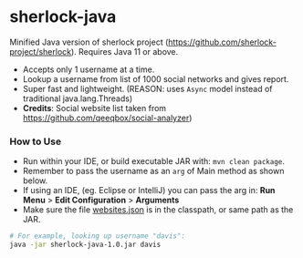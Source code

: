 # sherlock-java
Minified Java version of sherlock project (https://github.com/sherlock-project/sherlock). Requires Java 11 or above.
- Accepts only 1 username at a time. 
- Lookup a username from list of 1000 social networks and gives report.
- Super fast and lightweight. (REASON: uses `Async` model instead of traditional java.lang.Threads)
- **Credits**: Social website list taken from https://github.com/qeeqbox/social-analyzer)

### How to Use
- Run within your IDE, or build executable JAR with: `mvn clean package`.
- Remember to pass the username as an `arg` of Main method as shown below.
- If using an IDE, (eg. Eclipse or IntelliJ) you can pass the arg in: **Run Menu** > **Edit Configuration** > **Arguments**
- Make sure the file [websites.json](websites.json) is in the classpath, or same path as the JAR.
```bash
# For example, looking up username "davis":
java -jar sherlock-java-1.0.jar davis
```
